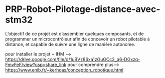 # PRP-Robot-Pilotage-distance-avec-stm32
L’objectif de ce projet est d’assembler quelques composants, et de programmer un microcontrôleur afin de concevoir un robot pilotable à distance, et capable de suivre une ligne de manière autonome.

pour installer le projet + IHM --> https://drive.google.com/file/d/1uBVz86xa1zGuGCc3_q6-DGxzq-FmvFeF/view?usp=share_link
pour comprendre plus--> https://www.enib.fr/~kerhoas/conception_robotique.html
